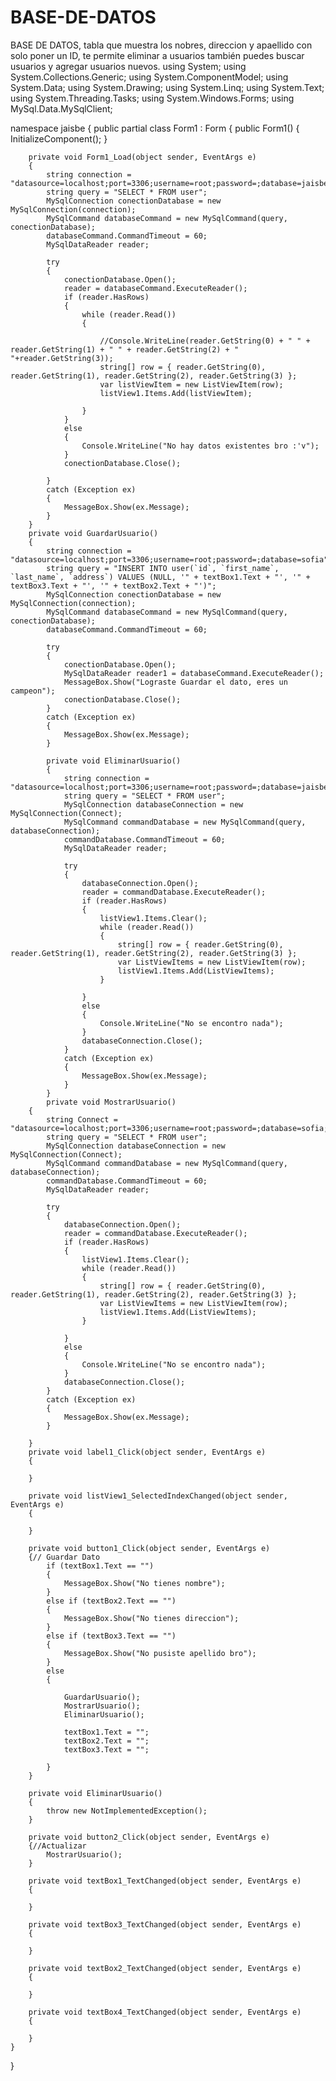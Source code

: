 # BASE-DE-DATOS
BASE DE DATOS, tabla que muestra los nobres, direccion y apaellido con solo poner un ID, te permite eliminar a usuarios también puedes buscar usuarios y agregar usuarios nuevos.
using System;
using System.Collections.Generic;
using System.ComponentModel;
using System.Data;
using System.Drawing;
using System.Linq;
using System.Text;
using System.Threading.Tasks;
using System.Windows.Forms;
using MySql.Data.MySqlClient;

namespace jaisbe
{
    public partial class Form1 : Form
    {
        public Form1()
        {
            InitializeComponent();
        }

        private void Form1_Load(object sender, EventArgs e)
        {
            string connection = "datasource=localhost;port=3306;username=root;password=;database=jaisbe";
            string query = "SELECT * FROM user";
            MySqlConnection conectionDatabase = new MySqlConnection(connection);
            MySqlCommand databaseCommand = new MySqlCommand(query, conectionDatabase);
            databaseCommand.CommandTimeout = 60;
            MySqlDataReader reader;

            try
            {
                conectionDatabase.Open();
                reader = databaseCommand.ExecuteReader();
                if (reader.HasRows)
                {
                    while (reader.Read())
                    {

                        //Console.WriteLine(reader.GetString(0) + " " + reader.GetString(1) + " " + reader.GetString(2) + " "+reader.GetString(3));
                        string[] row = { reader.GetString(0), reader.GetString(1), reader.GetString(2), reader.GetString(3) };
                        var listViewItem = new ListViewItem(row);
                        listView1.Items.Add(listViewItem);

                    }
                }
                else
                {
                    Console.WriteLine("No hay datos existentes bro :'v");
                }
                conectionDatabase.Close();

            }
            catch (Exception ex)
            {
                MessageBox.Show(ex.Message);
            }
        } 
        private void GuardarUsuario()
        {
            string connection = "datasource=localhost;port=3306;username=root;password=;database=sofia";
            string query = "INSERT INTO user(`id`, `first_name`, `last_name`, `address`) VALUES (NULL, '" + textBox1.Text + "', '" + textBox3.Text + "', '" + textBox2.Text + "')";
            MySqlConnection conectionDatabase = new MySqlConnection(connection);
            MySqlCommand databaseCommand = new MySqlCommand(query, conectionDatabase);
            databaseCommand.CommandTimeout = 60;
            
            try
            {
                conectionDatabase.Open();
                MySqlDataReader reader1 = databaseCommand.ExecuteReader();
                MessageBox.Show("Lograste Guardar el dato, eres un campeon");
                conectionDatabase.Close();
            }
            catch (Exception ex)
            {
                MessageBox.Show(ex.Message);
            }

            private void EliminarUsuario()
            {
                string connection = "datasource=localhost;port=3306;username=root;password=;database=jaisbe";
                string query = "SELECT * FROM user";
                MySqlConnection databaseConnection = new MySqlConnection(Connect);
                MySqlCommand commandDatabase = new MySqlCommand(query, databaseConnection);
                commandDatabase.CommandTimeout = 60;
                MySqlDataReader reader;

                try
                {
                    databaseConnection.Open();
                    reader = commandDatabase.ExecuteReader();
                    if (reader.HasRows)
                    {
                        listView1.Items.Clear();
                        while (reader.Read())
                        {
                            string[] row = { reader.GetString(0), reader.GetString(1), reader.GetString(2), reader.GetString(3) };
                            var ListViewItems = new ListViewItem(row);
                            listView1.Items.Add(ListViewItems);
                        }

                    }
                    else
                    {
                        Console.WriteLine("No se encontro nada");
                    }
                    databaseConnection.Close();
                }
                catch (Exception ex)
                {
                    MessageBox.Show(ex.Message);
                }
            }
            private void MostrarUsuario()
        {
            string Connect = "datasource=localhost;port=3306;username=root;password=;database=sofia;";
            string query = "SELECT * FROM user";
            MySqlConnection databaseConnection = new MySqlConnection(Connect);
            MySqlCommand commandDatabase = new MySqlCommand(query, databaseConnection);
            commandDatabase.CommandTimeout = 60;
            MySqlDataReader reader;

            try
            {
                databaseConnection.Open();
                reader = commandDatabase.ExecuteReader();
                if (reader.HasRows)
                {
                    listView1.Items.Clear();
                    while (reader.Read())
                    {
                        string[] row = { reader.GetString(0), reader.GetString(1), reader.GetString(2), reader.GetString(3) };
                        var ListViewItems = new ListViewItem(row);
                        listView1.Items.Add(ListViewItems);
                    }

                }
                else
                {
                    Console.WriteLine("No se encontro nada");
                }
                databaseConnection.Close();
            }
            catch (Exception ex)
            {
                MessageBox.Show(ex.Message);
            }

        }
        private void label1_Click(object sender, EventArgs e)
        {

        }

        private void listView1_SelectedIndexChanged(object sender, EventArgs e)
        {

        }

        private void button1_Click(object sender, EventArgs e)
        {// Guardar Dato
            if (textBox1.Text == "")
            {
                MessageBox.Show("No tienes nombre");
            }
            else if (textBox2.Text == "")
            {
                MessageBox.Show("No tienes direccion");
            }
            else if (textBox3.Text == "")
            {
                MessageBox.Show("No pusiste apellido bro");
            }
            else
            {

                GuardarUsuario();
                MostrarUsuario();
                EliminarUsuario();

                textBox1.Text = "";
                textBox2.Text = "";
                textBox3.Text = "";

            }
        }

        private void EliminarUsuario()
        {
            throw new NotImplementedException();
        }

        private void button2_Click(object sender, EventArgs e)
        {//Actualizar
            MostrarUsuario();
        }

        private void textBox1_TextChanged(object sender, EventArgs e)
        {

        }

        private void textBox3_TextChanged(object sender, EventArgs e)
        {

        }

        private void textBox2_TextChanged(object sender, EventArgs e)
        {

        }

        private void textBox4_TextChanged(object sender, EventArgs e)
        {

        }
    }
}
